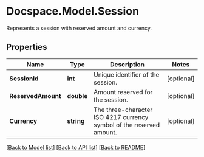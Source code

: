 # Docspace.Model.Session
Represents a session with reserved amount and currency.

## Properties

Name | Type | Description | Notes
------------ | ------------- | ------------- | -------------
**SessionId** | **int** | Unique identifier of the session. | [optional] 
**ReservedAmount** | **double** | Amount reserved for the session. | [optional] 
**Currency** | **string** | The three-character ISO 4217 currency symbol of the reserved amount. | [optional] 

[[Back to Model list]](../README.md#documentation-for-models) [[Back to API list]](../README.md#documentation-for-api-endpoints) [[Back to README]](../README.md)

